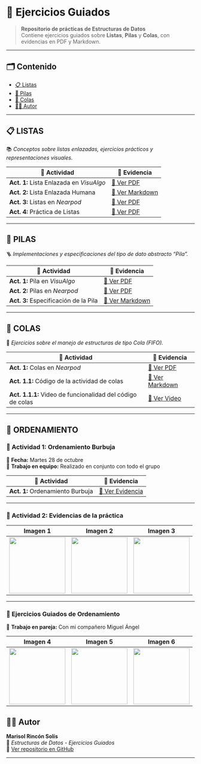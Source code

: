 # 🧠 Ejercicios Guiados

> **Repositorio de prácticas de Estructuras de Datos**  
> Contiene ejercicios guiados sobre **Listas**, **Pilas** y **Colas**, con evidencias en PDF y Markdown.

---

## 🗂️ Contenido

- [📋 Listas](#-listas)
- [🧱 Pilas](#-pilas)
- [🎢 Colas](#-colas)
- [👩‍💻 Autor](#-autor)

---

## 📋 LISTAS

📚 *Conceptos sobre listas enlazadas, ejercicios prácticos y representaciones visuales.*

| 🧩 Actividad | 📎 Evidencia |
|--------------|--------------|
| **Act. 1:** Lista Enlazada en *VisuAlgo* | [📄 Ver PDF](https://github.com/1224100827mrs-gif/EJERCICIOSGUIADOS/blob/main/Actividad1_Listas%20Enlazadas_Marisol%20Rinc%C3%B3nSol%C3%ADs.pdf) |
| **Act. 2:** Lista Enlazada Humana | [📘 Ver Markdown](https://github.com/1224100827mrs-gif/EJERCICIOSGUIADOS/blob/main/LISTAS.md) |
| **Act. 3:** Listas en *Nearpod* | [📄 Ver PDF](https://github.com/1224100827mrs-gif/EJERCICIOSGUIADOS/blob/main/Actividad2_Listas_MarisolRinconSolis.pdf) |
| **Act. 4:** Práctica de Listas | [📄 Ver PDF](https://github.com/1224100827mrs-gif/EJERCICIOSGUIADOS/blob/main/Actividad3_Pr%C3%A1ctica%20de%20listas_MarisolRinconSolis.pdf) |

---

## 🧱 PILAS

🪜 *Implementaciones y especificaciones del tipo de dato abstracto “Pila”.*

| 🧩 Actividad | 📎 Evidencia |
|--------------|--------------|
| **Act. 1:** Pila en *VisuAlgo* | [📄 Ver PDF](https://github.com/1224100827mrs-gif/EJERCICIOSGUIADOS/blob/main/Ejercicio1_PILA_VisuAlgoMarisol%20Rinc%C3%B3n%20Sol%C3%ADs.pdf) |
| **Act. 2:** Pilas en *Nearpod* | [📄 Ver PDF](https://github.com/1224100827mrs-gif/EJERCICIOSGUIADOS/blob/main/Ejercicio2_PILAS%20en%20Neardpot_%20Marisol%20Rinc%C3%B3n%20Sol%C3%ADs.pdf) |
| **Act. 3:** Especificación de la Pila | [📘 Ver Markdown](https://github.com/1224100827mrs-gif/EJERCICIOSGUIADOS/blob/main/PILA.md) |

---

## 🎢 COLAS

🚎 *Ejercicios sobre el manejo de estructuras de tipo Cola (FIFO).*

| 🧩 Actividad | 📎 Evidencia |
|--------------|--------------|
| **Act. 1:** Colas en *Nearpod* | [📄 Ver PDF](https://github.com/1224100827mrs-gif/EJERCICIOSGUIADOS/blob/main/Actividad1_Colas_NeardPot_MARISOL%20RINCON%20SOLIS.pdf) |
| **Act. 1.1:** Código de la actividad de colas | [📘 Ver Markdown](https://github.com/1224100827mrs-gif/EJERCICIOSGUIADOS/blob/main/COLAS.md) |
| **Act. 1.1.1:** Video de funcionalidad del código de colas | [🎥 Ver Video](https://github.com/1224100827mrs-gif/EJERCICIOSGUIADOS/blob/main/Unidad2%20-%20Apache%20NetBeans%20IDE%2027%202025-10-24%2018-17-07.mp4) |


---

## 🧠 ORDENAMIENTO

### 🧩 Actividad 1: Ordenamiento Burbuja
📅 **Fecha:** Martes 28 de octubre  
🤝 **Trabajo en equipo:** Realizado en conjunto con todo el grupo

| 🧩 Actividad | 📎 Evidencia |
|--------------|--------------|
| **Act. 1:** Ordenamiento Burbuja | [📄 Ver Evidencia](https://github.com/1224100827mrs-gif/EJERCICIOSGUIADOS/blob/main/OrdenamientoBurbuja.md) |

---

### 🧩 Actividad 2: Evidencias de la práctica
| Imagen 1 | Imagen 2 | Imagen 3 |
|-----------|-----------|-----------|
| <img src="https://github.com/user-attachments/assets/c85b6176-a2d8-446e-ab9a-68dde24834f2" width="150"> | <img src="https://github.com/user-attachments/assets/bff6bb7c-3eed-44b1-9716-419632f26d15" width="150"> | <img src="https://github.com/user-attachments/assets/c689badb-f1fe-46fe-aa0b-4a71e400bd16" width="150"> |

---

### 🧩 Ejercicios Guiados de Ordenamiento
👥 **Trabajo en pareja:** Con mi compañero Miguel Ángel

| Imagen 4 | Imagen 5 | Imagen 6 |
|-----------|-----------|-----------|
| <img src="https://github.com/user-attachments/assets/3d3c4712-4511-4d23-98c2-027d49d90fce" width="150"> | <img src="https://github.com/user-attachments/assets/d2cad46a-0700-4d2b-b0f3-45be8f3983cc" width="150"> | <img src="https://github.com/user-attachments/assets/e9c56147-7664-4902-afb4-d06d1286957c" width="150"> |






## 👩‍💻 Autor

**Marisol Rincón Solís**  
📘 *Estructuras de Datos - Ejercicios Guiados*  
🔗 [Ver repositorio en GitHub](https://github.com/1224100827mrs-gif/EJERCICIOSGUIADOS)

---


